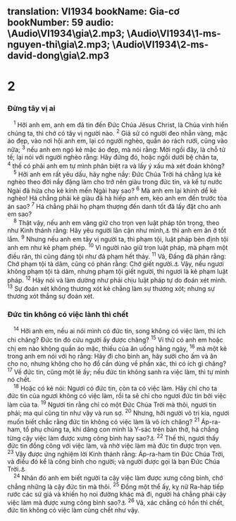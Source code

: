 translation: VI1934
bookName: Gia-cơ 
bookNumber: 59
audio: \Audio\VI1934\gia\2.mp3; \Audio\VI1934\1-ms-nguyen-thi\gia\2.mp3; \Audio\VI1934\2-ms-david-dong\gia\2.mp3
-------

<div class="title"><h1>2</h1><h3>Đừng tây vị ai</h3></div>
<span class="verse gia_2_1"> <sup>1</sup> Hỡi anh em, anh em đã tin đến Đức Chúa Jêsus Christ, là Chúa vinh hiển chúng ta, thì chớ có tây vị người nào. </span>
<span class="verse gia_2_2"><sup>2</sup> Giả sử có người đeo nhẫn vàng, mặc áo đẹp, vào nơi hội anh em, lại có người nghèo, quần áo rách rưới, cũng vào nữa; </span>
<span class="verse gia_2_3"><sup>3</sup> nếu anh em ngó kẻ mặc áo đẹp, mà nói rằng: Mời ngồi đây, là chỗ tử tế; lại nói với người nghèo rằng: Hãy đứng đó, hoặc ngồi dưới bệ chân ta, </span>
<span class="verse gia_2_4"><sup>4</sup> thế có phải anh em tự mình phân biệt ra và lấy ý xấu mà xét đoán không? <br/></span>
<span class="verse gia_2_5"> <sup>5</sup> Hỡi anh em rất yêu dấu, hãy nghe nầy: Đức Chúa Trời há chẳng lựa kẻ nghèo theo đời nầy đặng làm cho trở nên giàu trong đức tin, và kế tự nước Ngài đã hứa cho kẻ kính mến Ngài hay sao? </span>
<span class="verse gia_2_6"><sup>6</sup> Mà anh em lại khinh dể kẻ nghèo! Há chẳng phải kẻ giàu đã hà hiếp anh em, kéo anh em đến trước tòa án sao? </span>
<span class="verse gia_2_7"><sup>7</sup> Há chẳng phải họ phạm thượng đến danh tốt đã lấy đặt cho anh em sao? <br/></span>
<span class="verse gia_2_8"> <sup>8</sup> Thật vậy, nếu anh em vâng giữ cho trọn vẹn luật pháp tôn trọng, theo như Kinh thánh rằng: Hãy yêu người lân cận như mình,<a data-toggle="tooltip" data-placement="bottom" title="Le 19:18">⚓</a> thì anh em ăn ở tốt lắm. </span>
<span class="verse gia_2_9"><sup>9</sup> Nhưng nếu anh em tây vị người ta, thì phạm tội, luật pháp bèn định tội anh em như kẻ phạm phép. </span>
<span class="verse gia_2_10"><sup>10</sup> Vì người nào giữ trọn luật pháp, mà phạm một điều răn, thì cũng đáng tội như đã phạm hết thảy. </span>
<span class="verse gia_2_11"><sup>11</sup> Vả, Đấng đã phán rằng: Chớ phạm tội tà dâm, cũng có phán rằng: Chớ giết người.<a data-toggle="tooltip" data-placement="bottom" title="Xu 20:14,13; Phu 5:18,17">⚓</a> Vậy, nếu ngươi không phạm tội tà dâm, nhưng phạm tội giết người, thì ngươi là kẻ phạm luật pháp. </span>
<span class="verse gia_2_12"><sup>12</sup> Hãy nói và làm dường như phải chịu luật pháp tự do đoán xét mình. </span>
<span class="verse gia_2_13"><sup>13</sup> Sự đoán xét không thương xót kẻ chẳng làm sự thương xót; nhưng sự thương xót thắng sự đoán xét. <br/></span>
<div class="title"><h3>Đức tin không có việc lành thì chết</h3></div>
<span class="verse gia_2_14"> <sup>14</sup> Hỡi anh em, nếu ai nói mình có đức tin, song không có việc làm, thì ích chi chăng? Đức tin đó cứu người ấy được chăng? </span>
<span class="verse gia_2_15"><sup>15</sup> Ví thử có anh em hoặc chị em nào không quần áo mặc, thiếu của ăn uống hằng ngày, </span>
<span class="verse gia_2_16"><sup>16</sup> mà một kẻ trong anh em nói với họ rằng: Hãy đi cho bình an, hãy sưởi cho ấm và ăn cho no, nhưng không cho họ đồ cần dùng về phần xác, thì có ích gì chăng? </span>
<span class="verse gia_2_17"><sup>17</sup> Về đức tin, cũng một lẽ ấy; nếu đức tin không sanh ra việc làm, thì tự mình nó chết. <br/></span>
<span class="verse gia_2_18"> <sup>18</sup> Hoặc có kẻ nói: Ngươi có đức tin, còn ta có việc làm. Hãy chỉ cho ta đức tin của ngươi không có việc làm, rồi ta sẽ chỉ cho ngươi đức tin bởi việc làm của ta. </span>
<span class="verse gia_2_19"><sup>19</sup> Ngươi tin rằng chỉ có một Đức Chúa Trời mà thôi, ngươi tin phải; ma quỉ cũng tin như vậy và run sợ. </span>
<span class="verse gia_2_20"><sup>20</sup> Nhưng, hỡi người vô tri kia, ngươi muốn biết chắc rằng đức tin không có việc làm là vô ích chăng? </span>
<span class="verse gia_2_21"><sup>21</sup> Áp-ra-ham, tổ phụ chúng ta, khi dâng con mình là Y-sác trên bàn thờ, há chẳng từng cậy việc làm được xưng công bình hay sao?<a data-toggle="tooltip" data-placement="bottom" title="Sa 22:1-14 ">⚓</a></span>
<span class="verse gia_2_22"><sup>22</sup> Thế thì, ngươi thấy đức tin đồng công với việc làm, và nhờ việc làm mà đức tin được trọn vẹn. </span>
<span class="verse gia_2_23"><sup>23</sup> Vậy được ứng nghiệm lời Kinh thánh rằng: Áp-ra-ham tin Đức Chúa Trời, và điều đó kể là công bình cho người; và người được gọi là bạn Đức Chúa Trời.<a data-toggle="tooltip" data-placement="bottom" title="Sa 15:6; 2Su 20:7; Es 41:8">⚓</a><br/></span>
<span class="verse gia_2_24"> <sup>24</sup> Nhân đó anh em biết người ta cậy việc làm được xưng công bình, chớ chẳng những là cậy đức tin mà thôi. </span>
<span class="verse gia_2_25"><sup>25</sup> Đồng một thể ấy, kỵ nữ Ra-háp tiếp rước các sứ giả và khiến họ noi đường khác mà đi, người há chẳng phải cậy việc làm mà được xưng công bình sao?<a data-toggle="tooltip" data-placement="bottom" title="Gios 2:1-21">⚓</a></span>
<span class="verse gia_2_26"><sup>26</sup> Vả, xác chẳng có hồn thì chết, đức tin không có việc làm cũng chết như vậy. <br/></span>
